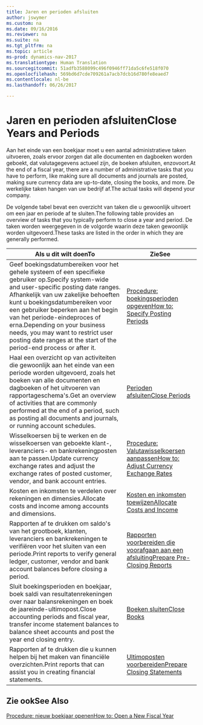 ```yaml
---
title: Jaren en perioden afsluiten
author: jswymer
ms.custom: na
ms.date: 09/16/2016
ms.reviewer: na
ms.suite: na
ms.tgt_pltfrm: na
ms.topic: article
ms-prod: dynamics-nav-2017
ms.translationtype: Human Translation
ms.sourcegitcommit: 51adfb3588099c496f0946ff71da5c6fe518f070
ms.openlocfilehash: 569bd6d7cde709261a7acb7dcb16d780fe8eaed7
ms.contentlocale: nl-be
ms.lasthandoff: 06/26/2017

---
```

# <a name="close-years-and-periods"></a><span data-ttu-id="bbd6c-102">Jaren en perioden afsluiten</span><span class="sxs-lookup"><span data-stu-id="bbd6c-102">Close Years and Periods</span></span>
<span data-ttu-id="bbd6c-103">Aan het einde van een boekjaar moet u een aantal administratieve taken uitvoeren, zoals ervoor zorgen dat alle documenten en dagboeken worden geboekt, dat valutagegevens actueel zijn, de boeken afsluiten, enzovoort.</span><span class="sxs-lookup"><span data-stu-id="bbd6c-103">At the end of a fiscal year, there are a number of administrative tasks that you have to perform, like making sure all documents and journals are posted, making sure currency data are up-to-date, closing the books, and more.</span></span> <span data-ttu-id="bbd6c-104">De werkelijke taken hangen van uw bedrijf af.</span><span class="sxs-lookup"><span data-stu-id="bbd6c-104">The actual tasks will depend your company.</span></span>

<span data-ttu-id="bbd6c-105">De volgende tabel bevat een overzicht van taken die u gewoonlijk uitvoert om een jaar en periode af te sluiten.</span><span class="sxs-lookup"><span data-stu-id="bbd6c-105">The following table provides an overview of tasks that you typically perform to close a year and period.</span></span> <span data-ttu-id="bbd6c-106">De taken worden weergegeven in de volgorde waarin deze taken gewoonlijk worden uitgevoerd.</span><span class="sxs-lookup"><span data-stu-id="bbd6c-106">These tasks are listed in the order in which they are generally performed.</span></span>

|<span data-ttu-id="bbd6c-107">Als u dit wilt doen</span><span class="sxs-lookup"><span data-stu-id="bbd6c-107">To</span></span>     |<span data-ttu-id="bbd6c-108">Zie</span><span class="sxs-lookup"><span data-stu-id="bbd6c-108">See</span></span>                   |
|-------|----------------------|
|<span data-ttu-id="bbd6c-109">Geef boekingsdatumbereiken voor het gehele systeem of een specifieke gebruiker op.</span><span class="sxs-lookup"><span data-stu-id="bbd6c-109">Specify system-wide and user-specific posting date ranges.</span></span> <span data-ttu-id="bbd6c-110">Afhankelijk van uw zakelijke behoeften kunt u boekingsdatumbereiken voor een gebruiker beperken aan het begin van het periode-eindeproces of erna.</span><span class="sxs-lookup"><span data-stu-id="bbd6c-110">Depending on your business needs, you may want to restrict user posting date ranges at the start of the period-end process or after it.</span></span>|[<span data-ttu-id="bbd6c-111">Procedure: boekingsperioden opgeven</span><span class="sxs-lookup"><span data-stu-id="bbd6c-111">How to: Specify Posting Periods</span></span>](finance-setup-how-specify-posting-periods.md)|
|<span data-ttu-id="bbd6c-112">Haal een overzicht op van activiteiten die gewoonlijk aan het einde van een periode worden uitgevoerd, zoals het boeken van alle documenten en dagboeken of het uitvoeren van rapportageschema's.</span><span class="sxs-lookup"><span data-stu-id="bbd6c-112">Get an overview of activities that are commonly performed at the end of a period, such as posting all documents and journals, or running account schedules.</span></span>|[<span data-ttu-id="bbd6c-113">Perioden afsluiten</span><span class="sxs-lookup"><span data-stu-id="bbd6c-113">Close Periods</span></span>](year-how-complete-period-end-processes.md)|
|<span data-ttu-id="bbd6c-114">Wisselkoersen bij te werken en de wisselkoersen van geboekte klant-, leveranciers- en bankrekeningposten aan te passen.</span><span class="sxs-lookup"><span data-stu-id="bbd6c-114">Update currency exchange rates and adjust the exchange rates of posted customer, vendor, and bank account entries.</span></span>|[<span data-ttu-id="bbd6c-115">Procedure: Valutawisselkoersen aanpassen</span><span class="sxs-lookup"><span data-stu-id="bbd6c-115">How to: Adjust Currency Exchange Rates</span></span>](finance-setup-setup-currencies.md)|
|<span data-ttu-id="bbd6c-116">Kosten en inkomsten te verdelen over rekeningen en dimensies.</span><span class="sxs-lookup"><span data-stu-id="bbd6c-116">Allocate costs and income among accounts and dimensions.</span></span>|[<span data-ttu-id="bbd6c-117">Kosten en inkomsten toewijzen</span><span class="sxs-lookup"><span data-stu-id="bbd6c-117">Allocate Costs and Income</span></span>](year-allocate-costs-income.md)|
|<span data-ttu-id="bbd6c-118">Rapporten af te drukken om saldo's van het grootboek, klanten, leveranciers en bankrekeningen te verifiëren voor het sluiten van een periode.</span><span class="sxs-lookup"><span data-stu-id="bbd6c-118">Print reports to verify general ledger, customer, vendor and bank account balances before closing a period.</span></span>|[<span data-ttu-id="bbd6c-119">Rapporten voorbereiden die voorafgaan aan een afsluiting</span><span class="sxs-lookup"><span data-stu-id="bbd6c-119">Prepare Pre-Closing Reports</span></span>](year-prepare-preclose-reports.md)|
|<span data-ttu-id="bbd6c-120">Sluit boekingsperioden en boekjaar, boek saldi van resultatenrekeningen over naar balansrekeningen en boek de jaareinde-ultimopost.</span><span class="sxs-lookup"><span data-stu-id="bbd6c-120">Close accounting periods and fiscal year, transfer income statement balances to balance sheet accounts and post the year end closing entry.</span></span>|[<span data-ttu-id="bbd6c-121">Boeken sluiten</span><span class="sxs-lookup"><span data-stu-id="bbd6c-121">Close Books</span></span>](year-close-books.md)|
|<span data-ttu-id="bbd6c-122">Rapporten af te drukken die u kunnen helpen bij het maken van financiële overzichten.</span><span class="sxs-lookup"><span data-stu-id="bbd6c-122">Print reports that can assist you in creating financial statements.</span></span>|[<span data-ttu-id="bbd6c-123">Ultimoposten voorbereiden</span><span class="sxs-lookup"><span data-stu-id="bbd6c-123">Prepare Closing Statements</span></span>](year-prepare-close-statements.md)|

## <a name="see-also"></a><span data-ttu-id="bbd6c-124">Zie ook</span><span class="sxs-lookup"><span data-stu-id="bbd6c-124">See Also</span></span>
[<span data-ttu-id="bbd6c-125">Procedure: nieuw boekjaar openen</span><span class="sxs-lookup"><span data-stu-id="bbd6c-125">How to: Open a New Fiscal Year</span></span>](finance-setup-how-open-new-fiscal-year.md)

